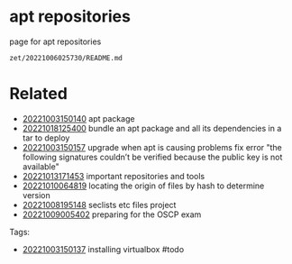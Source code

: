 # apt repositories

page for apt repositories

` zet/20221006025730/README.md `

# Related

- [20221003150140](/zet/20221003150140/README.md) apt package
- [20221018125400](/zet/20221018125400/README.md) bundle an apt package and all its dependencies in a tar to deploy
- [20221003150157](/zet/20221003150157/README.md) upgrade when apt is causing problems fix error "the following signatures couldn’t be verified because the public key is not available"
- [20221013171453](/zet/20221013171453/README.md) important repositories and tools
- [20221010064819](/zet/20221010064819/README.md) locating the origin of files by hash to determine version
- [20221008195148](/zet/20221008195148/README.md) seclists etc files project
- [20221009005402](/zet/20221009005402/README.md) preparing for the OSCP exam

Tags:

- [20221003150137](/zet/20221003150137/README.md) installing virtualbox
    #todo
